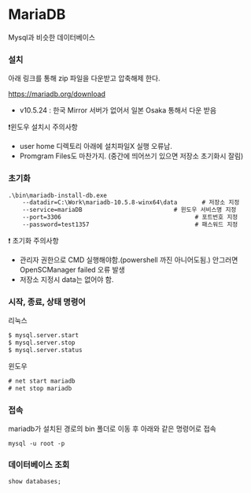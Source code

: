 # MariaDB
Mysql과 비슷한 데이터베이스

### 설치
아래 링크를 통해 zip 파일을 다운받고 압축해제 한다.

https://mariadb.org/download
- v10.5.24 : 한국 Mirror 서버가 없어서 일본 Osaka 통해서 다운 받음

❗윈도우 설치시 주의사항
- user home 디렉토리 아래에 설치파일X 실행 오류남.
- Promgram Files도 마찬가지. (중간에 띄어쓰기 있으면 저장소 초기화시 잘림)


### 초기화
```cmd
.\bin\mariadb-install-db.exe
    --datadir=C:\Work\mariadb-10.5.8-winx64\data       # 저장소 지정
    --service=mariaDB                          # 윈도우 서비스명 지정
    --port=3306                                      # 포트번호 지정
    --password=test1357                              # 패스워드 지정
```
❗ 초기화 주의사항
- 관리자 권한으로 CMD 실행해야함.(powershell 까진 아니어도됨.) 안그러면 OpenSCManager failed 오류 발생  
- 저장소 지정시 data는 없어야 함.  

### 시작, 종료, 상태 명령어
리눅스
```sh
$ mysql.server.start
$ mysql.server.stop
$ mysql.server.status
```

윈도우
```cmd
# net start mariadb
# net stop mariadb
```

### 접속
mariadb가 설치된 경로의 bin 폴더로 이동 후 아래와 같은 명령어로 접속

```
mysql -u root -p
```

### 데이터베이스 조회
```
show databases;
```